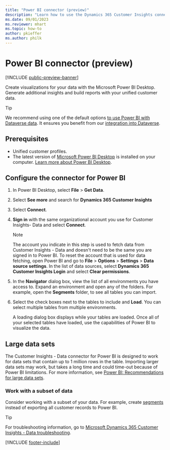 ```yaml
---
title: "Power BI connector (preview)"
description: "Learn how to use the Dynamics 365 Customer Insights connector in Power BI."
ms.date: 09/01/2023
ms.reviewer: mhart
ms.topic: how-to
author: pkieffer
ms.author: philk
---
```


# Power BI connector (preview)

[!INCLUDE [public-preview-banner](includes/public-preview-banner.md)]

Create visualizations for your data with the Microsoft Power BI Desktop. Generate additional insights and build reports with your unified customer data.

> [!TIP]
> We recommend using one of the default options [to use Power BI with Dataverse data](/power-apps/maker/data-platform/use-powerbi-dataverse). It ensures you benefit from our [integration into Dataverse](integrate-d365-apps.md).

## Prerequisites

- Unified customer profiles.
- The latest version of [Microsoft Power BI Desktop](https://powerbi.microsoft.com/desktop/) is installed on your computer. [Learn more about Power BI Desktop](/power-bi/desktop-what-is-desktop).

## Configure the connector for Power BI

1. In Power BI Desktop, select **File** > **Get Data**.

1. Select **See more** and search for **Dynamics 365 Customer Insights**

1. Select **Connect**.

1. **Sign in** with the same organizational account you use for Customer Insights- Data and select **Connect**.
   > [!NOTE]
   > The account you indicate in this step is used to fetch data from Customer Insights - Data and doesn't need to be the same you are signed in to Power BI. To reset the account that is used for data fetching, open Power BI and go to **File** > **Options** > **Settings** > **Data source settings**. In the list of data sources, select **Dynamics 365 Customer Insights Login** and select **Clear permissions**.  

1. In the **Navigator** dialog box, view the list of all environments you have access to. Expand an environment and open any of the folders. For example, open the **Segments** folder, to see all tables you can import.

1. Select the check boxes next to the tables to include and **Load**. You can select multiple tables from multiple environments.

   A loading dialog box displays while your tables are loaded. Once all of your selected tables have loaded, use the capabilities of Power BI to visualize the data.

## Large data sets

The Customer Insights - Data connector for Power BI is designed to work for data sets that contain up to 1 million rows in the table. Importing larger data sets may work, but takes a long time and could time-out because of Power BI limitations. For more information, see [Power BI: Recommendations for large data sets](/power-bi/admin/service-premium-what-is#large-datasets).

### Work with a subset of data

Consider working with a subset of your data. For example, create [segments](segments.md) instead of exporting all customer records to Power BI.

> [!TIP]
> For troubleshooting information, go to [Microsoft Dynamics 365 Customer Insights - Data troubleshooting](/troubleshoot/dynamics-365/customer-insights/welcome-customer-insights).

[!INCLUDE [footer-include](includes/footer-banner.md)]
